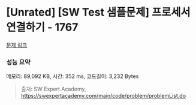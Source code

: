 # [Unrated] [SW Test 샘플문제] 프로세서 연결하기 - 1767 

[문제 링크](https://swexpertacademy.com/main/code/problem/problemDetail.do?contestProbId=AV4suNtaXFEDFAUf) 

### 성능 요약

메모리: 89,092 KB, 시간: 352 ms, 코드길이: 3,232 Bytes



> 출처: SW Expert Academy, https://swexpertacademy.com/main/code/problem/problemList.do